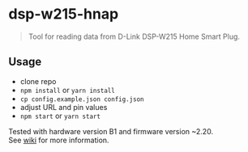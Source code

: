 # dsp-w215-hnap

> Tool for reading data from D-Link DSP-W215 Home Smart Plug.

## Usage

- clone repo
- `npm install` or `yarn install`
- `cp config.example.json config.json`
- adjust URL and pin values
- `npm start` or `yarn start`

Tested with hardware version B1 and firmware version ~2.20.<br>
See [wiki](https://github.com/bikerp/dsp-w215-hnap/wiki) for more information.